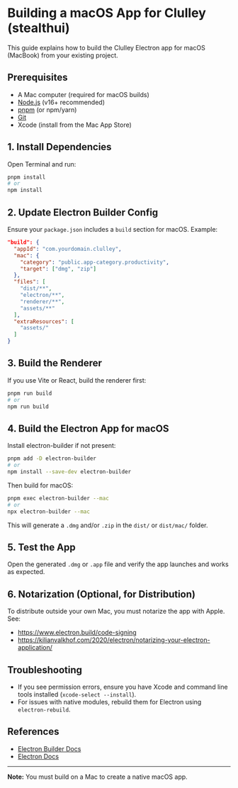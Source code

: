 # Building a macOS App for Clulley (stealthui)

This guide explains how to build the Clulley Electron app for macOS (MacBook) from your existing project.

## Prerequisites
- A Mac computer (required for macOS builds)
- [Node.js](https://nodejs.org/) (v16+ recommended)
- [pnpm](https://pnpm.io/) (or npm/yarn)
- [Git](https://git-scm.com/)
- Xcode (install from the Mac App Store)

## 1. Install Dependencies

Open Terminal and run:

```sh
pnpm install
# or
npm install
```

## 2. Update Electron Builder Config

Ensure your `package.json` includes a `build` section for macOS. Example:

```json
"build": {
  "appId": "com.yourdomain.clulley",
  "mac": {
    "category": "public.app-category.productivity",
    "target": ["dmg", "zip"]
  },
  "files": [
    "dist/**",
    "electron/**",
    "renderer/**",
    "assets/**"
  ],
  "extraResources": [
    "assets/"
  ]
}
```

## 3. Build the Renderer

If you use Vite or React, build the renderer first:

```sh
pnpm run build
# or
npm run build
```

## 4. Build the Electron App for macOS

Install electron-builder if not present:

```sh
pnpm add -D electron-builder
# or
npm install --save-dev electron-builder
```

Then build for macOS:

```sh
pnpm exec electron-builder --mac
# or
npx electron-builder --mac
```

This will generate a `.dmg` and/or `.zip` in the `dist/` or `dist/mac/` folder.

## 5. Test the App

Open the generated `.dmg` or `.app` file and verify the app launches and works as expected.

## 6. Notarization (Optional, for Distribution)

To distribute outside your own Mac, you must notarize the app with Apple. See:
- https://www.electron.build/code-signing
- https://kilianvalkhof.com/2020/electron/notarizing-your-electron-application/

## Troubleshooting
- If you see permission errors, ensure you have Xcode and command line tools installed (`xcode-select --install`).
- For issues with native modules, rebuild them for Electron using `electron-rebuild`.

## References
- [Electron Builder Docs](https://www.electron.build/)
- [Electron Docs](https://www.electronjs.org/docs/latest/)

---

**Note:** You must build on a Mac to create a native macOS app.
